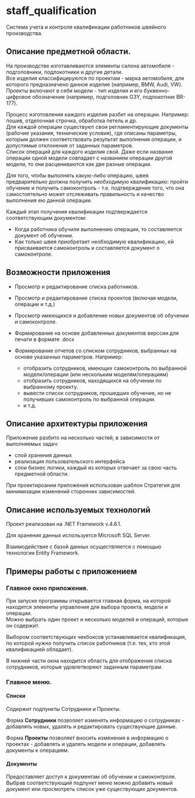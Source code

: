 # staff_qualification

Cистема учета и контроля квалификации работников швейного производства.



## Описание предметной области.

На производстве изготавливаются элементы салона автомобиля - подголовники, подлокотники и другие детали.<br>
Все изделия классифицируются по проектам - марка автомобиля, для которого предназначено данное изделие (например, BMW, Audi, VW).<br>
Проекты включают в себя модели - тип изделия и его буквенно-цифровое обозначение (например, подголовник G3Y, подлокотник BR-177).

Процесс изготовления каждого изделия разбит на операции. Например: пошив, отделочная строчка, обработка петель и др.<br>
Для каждой операции существуют свои регламентирующие документы (рабочие указания, технические условия), где описаны параметры, которым должен соответствовать результат выполнения операции, и допустимые отклонения от заданных параметров.<br>
Список операций для каждого изделия свой. Даже если название операции одной модели совпадает с названием операции другой модели, то они расцениваются как две разные операции.

Для того, чтобы выполнять какую-либо операцию, швея предварительно должна получить необходимую квалификацию: пройти обучение и получить самоконтроль - т.е. подтверждение того, что она самостоятельно может отслеживать правильность и качество выполнения ею данной операции.

Каждый этап получения квалификации подтверждается соответствующим документом:
- Когда работника обучили выполнению операции, то составляется документ об обучении.
- Как только швея приобретает необходимую квалификацию, ей присваивается самоконтроль и составляется документ о самоконтроле. 



## Возможности приложения

- Просмотр и редактирование списка работников.

- Просмотр и редактирование списка проектов (включая модели, операции и т.д.)

- Просмотр имеющихся и добавление новых документов об обучении и самоконтроле.

- Формирование на основе добавленных документов верссии для печати в формате .docx

- Формирование отчетов со списком сотрудников, выбранных на основе указанных параметров. Например:

    - отобразить сотрудников, имеющих самоконтроль по выбранной модели/операции (или нескольким моделям/операциям) 
    - отобразить сотрудников, находящихся на обучении по выбранному проекту.
    - вывести список сотрудников, прошедших обучение, но не получивших самоконтроль по выбранной операции.
    - и т.д.



## Описание архитектуры приложения

Приложение разбито на несколько частей, в зависимости от выполняемых задач:
- слой хранения данных
- реализация пользовательского интерфейса
- слои бизнес логики, каждый из которых отвечает за свою часть предметной области.

При проектироании приложения использован шаблон Стратегия для минимизации изменений сторонних зависимостей.



## Описание используемых технологий

Проект реализован на .NET Framework v.4.6.1.

Для хранения данных используется Microsoft SQL Server.

Взаимодействие с базой данных осуществляется с помощью технологии Entity Framework.



## Примеры работы с приложением

### Главное окно приложения.
При запуске программы открывается главная форма, на которой находятся элементы управления для выбора проекта, модели и операции.<br> 
Можно выбрать один проект и несколько моделей и операций, которые он содержит.

Выбором соответствующих чекбоксов устанавливается квалификация, по которой нужно получить список работников (т.е. тех, кто этой квалификацией обладает).<br>

В нижней части окна находится область для отображения списка сотрудников, которые удовлетворяют заданным параметрам.

### Главное меню.

#### Списки
Содержит подпункты Сотрудники и Проекты.

Форма **Сотрудники** позволяет изменять информацию о сотрудниках - добавлять новых, удалять и редактировать существующие данные.

Форма **Проекты** позволяет вносить изменения в информацию о проектах - добавлять и удалять модели и операции, добавлять документы к операциям.

#### Документы
Предоставляет доступ к документам об обучении и самоконтроле.<br> 
Выбрав соответствующий подпункт меню можно добавить новый документ или просмотреть список уже существующих документов.


